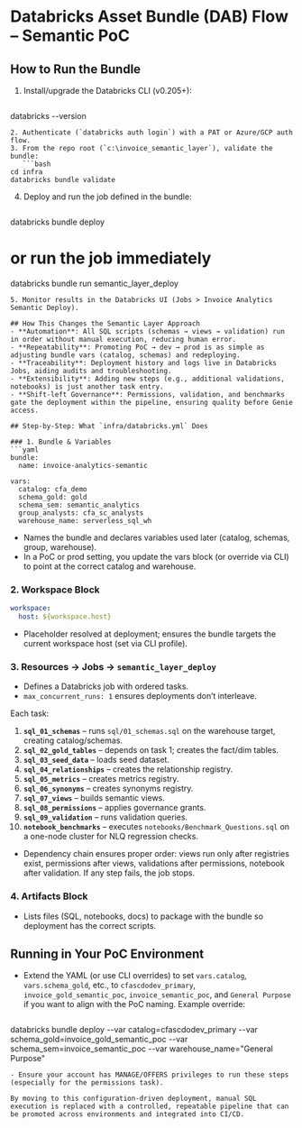 ﻿# Databricks Asset Bundle (DAB) Flow – Semantic PoC

## How to Run the Bundle
1. Install/upgrade the Databricks CLI (v0.205+):
   ```bash
databricks --version
```
2. Authenticate (`databricks auth login`) with a PAT or Azure/GCP auth flow.
3. From the repo root (`c:\invoice_semantic_layer`), validate the bundle:
   ```bash
cd infra
databricks bundle validate
```
4. Deploy and run the job defined in the bundle:
   ```bash
databricks bundle deploy
# or run the job immediately
databricks bundle run semantic_layer_deploy
```
5. Monitor results in the Databricks UI (Jobs > Invoice Analytics Semantic Deploy).

## How This Changes the Semantic Layer Approach
- **Automation**: All SQL scripts (schemas → views → validation) run in order without manual execution, reducing human error.
- **Repeatability**: Promoting PoC → dev → prod is as simple as adjusting bundle vars (catalog, schemas) and redeploying.
- **Traceability**: Deployment history and logs live in Databricks Jobs, aiding audits and troubleshooting.
- **Extensibility**: Adding new steps (e.g., additional validations, notebooks) is just another task entry.
- **Shift-left Governance**: Permissions, validation, and benchmarks gate the deployment within the pipeline, ensuring quality before Genie access.

## Step-by-Step: What `infra/databricks.yml` Does

### 1. Bundle & Variables
```yaml
bundle:
  name: invoice-analytics-semantic

vars:
  catalog: cfa_demo
  schema_gold: gold
  schema_sem: semantic_analytics
  group_analysts: cfa_sc_analysts
  warehouse_name: serverless_sql_wh
```
- Names the bundle and declares variables used later (catalog, schemas, group, warehouse).
- In a PoC or prod setting, you update the vars block (or override via CLI) to point at the correct catalog and warehouse.

### 2. Workspace Block
```yaml
workspace:
  host: ${workspace.host}
```
- Placeholder resolved at deployment; ensures the bundle targets the current workspace host (set via CLI profile).

### 3. Resources → Jobs → `semantic_layer_deploy`
- Defines a Databricks job with ordered tasks.
- `max_concurrent_runs: 1` ensures deployments don’t interleave.

Each task:
1. **`sql_01_schemas`** – runs `sql/01_schemas.sql` on the warehouse target, creating catalog/schemas.
2. **`sql_02_gold_tables`** – depends on task 1; creates the fact/dim tables.
3. **`sql_03_seed_data`** – loads seed dataset.
4. **`sql_04_relationships`** – creates the relationship registry.
5. **`sql_05_metrics`** – creates metrics registry.
6. **`sql_06_synonyms`** – creates synonyms registry.
7. **`sql_07_views`** – builds semantic views.
8. **`sql_08_permissions`** – applies governance grants.
9. **`sql_09_validation`** – runs validation queries.
10. **`notebook_benchmarks`** – executes `notebooks/Benchmark_Questions.sql` on a one-node cluster for NLQ regression checks.

- Dependency chain ensures proper order: views run only after registries exist, permissions after views, validations after permissions, notebook after validation. If any step fails, the job stops.

### 4. Artifacts Block
- Lists files (SQL, notebooks, docs) to package with the bundle so deployment has the correct scripts.

## Running in Your PoC Environment
- Extend the YAML (or use CLI overrides) to set `vars.catalog`, `vars.schema_gold`, etc., to `cfascdodev_primary`, `invoice_gold_semantic_poc`, `invoice_semantic_poc`, and `General Purpose` if you want to align with the PoC naming. Example override:
  ```bash
databricks bundle deploy --var catalog=cfascdodev_primary --var schema_gold=invoice_gold_semantic_poc --var schema_sem=invoice_semantic_poc --var warehouse_name="General Purpose"
```
- Ensure your account has MANAGE/OFFERS privileges to run these steps (especially for the permissions task).

By moving to this configuration-driven deployment, manual SQL execution is replaced with a controlled, repeatable pipeline that can be promoted across environments and integrated into CI/CD.


